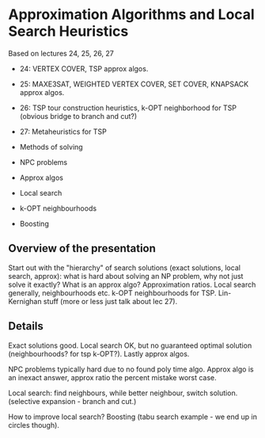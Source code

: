 # Approximation Algorithms and Local Search Heuristics

Based on lectures 24, 25, 26, 27

- 24: VERTEX COVER, TSP approx algos.
- 25: MAXE3SAT, WEIGHTED VERTEX COVER, SET COVER, KNAPSACK approx algos.
- 26: TSP tour construction heuristics, k-OPT neighborhood for TSP (obvious
  bridge to branch and cut?)
- 27: Metaheuristics for TSP

- Methods of solving
- NPC problems
- Approx algos
- Local search
- k-OPT neighbourhoods
- Boosting

## Overview of the presentation

Start out with the "hierarchy" of search solutions (exact solutions, local
search, approx): what is hard about solving an NP problem, why not just solve it
exactly? What is an approx algo? Approximation ratios. Local search generally,
neighbourhoods etc. k-OPT neighbourhoods for TSP. Lin-Kernighan stuff (more or
less just talk about lec 27).

## Details

Exact solutions good. Local search OK, but no guaranteed optimal solution
(neighbourhoods? for tsp k-OPT?). Lastly approx algos.

NPC problems typically hard due to no found poly time algo. Approx algo is an
inexact answer, approx ratio the percent mistake worst case.

Local search: find neighbours, while better neighbour, switch solution.
(selective expansion - branch and cut.)

How to improve local search? Boosting (tabu search example - we end up in
circles though).
